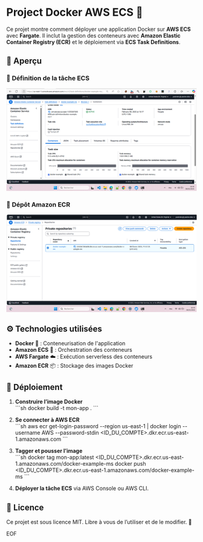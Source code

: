 # Project Docker AWS ECS 🚀

Ce projet montre comment déployer une application Docker sur **AWS ECS** avec **Fargate**. Il inclut la gestion des conteneurs avec **Amazon Elastic Container Registry (ECR)** et le déploiement via **ECS Task Definitions**.

## 📸 Aperçu

### 🎯 **Définition de la tâche ECS**
![ECS Task Definition](projet-devops-awspng.png)

### 🔧 **Dépôt Amazon ECR**
![Amazon ECR](ecr11.png)

## ⚙️ Technologies utilisées

- **Docker** 🐳 : Conteneurisation de l'application
- **Amazon ECS** 🏡 : Orchestration des conteneurs
- **AWS Fargate** ☁️ : Exécution serverless des conteneurs
- **Amazon ECR** 📦 : Stockage des images Docker

## 🚀 Déploiement

1. **Construire l’image Docker**  
   \`\`\`sh
   docker build -t mon-app .
   \`\`\`

2. **Se connecter à AWS ECR**  
   \`\`\`sh
   aws ecr get-login-password --region us-east-1 | docker login --username AWS --password-stdin <ID_DU_COMPTE>.dkr.ecr.us-east-1.amazonaws.com
   \`\`\`

3. **Tagger et pousser l’image**  
   \`\`\`sh
   docker tag mon-app:latest <ID_DU_COMPTE>.dkr.ecr.us-east-1.amazonaws.com/docker-example-ms
   docker push <ID_DU_COMPTE>.dkr.ecr.us-east-1.amazonaws.com/docker-example-ms
   \`\`\`

4. **Déployer la tâche ECS** via AWS Console ou AWS CLI.

## 🐝 Licence

Ce projet est sous licence MIT. Libre à vous de l’utiliser et de le modifier. 🎉

EOF
